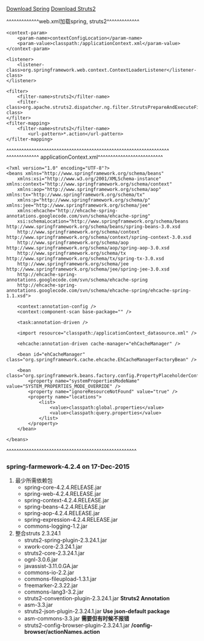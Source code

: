 [Download Spring](http://repo.spring.io/release/org/springframework/spring/) 
[Download Struts2](http://struts.apache.org/download.cgi#struts23241)

^^^^^^^^^^^^^web.xml加载spring, struts2^^^^^^^^^^^^^

    <context-param>
        <param-name>contextConfigLocation</param-name>
        <param-value>classpath:/applicationContext.xml</param-value>
    </context-param>
    
    <listener>
        <listener-class>org.springframework.web.context.ContextLoaderListener</listener-class>
    </listener> 
    
    <filter>
        <filter-name>struts2</filter-name>
        <filter-class>org.apache.struts2.dispatcher.ng.filter.StrutsPrepareAndExecuteFilter</filter-class>
    </filter>
    <filter-mapping>
        <filter-name>struts2</filter-name>
            <url-pattern>*.action</url-pattern>
    </filter-mapping>
^^^^^^^^^^^^^^^^^^^^^^^^^^^^^^^^^^^^^^^^^^^^^^^^^^^^^^^^^^^^^^^^^
^^^^^^^^^^^^^ applicationContext.xml^^^^^^^^^^^^^^^^^^^^^^^^^^

    <?xml version="1.0" encoding="UTF-8"?>
    <beans xmlns="http://www.springframework.org/schema/beans"
        xmlns:xsi="http://www.w3.org/2001/XMLSchema-instance" xmlns:context="http://www.springframework.org/schema/context"
        xmlns:aop="http://www.springframework.org/schema/aop" xmlns:tx="http://www.springframework.org/schema/tx"
        xmlns:p="http://www.springframework.org/schema/p" xmlns:jee="http://www.springframework.org/schema/jee"
        xmlns:ehcache="http://ehcache-spring-annotations.googlecode.com/svn/schema/ehcache-spring"
        xsi:schemaLocation="http://www.springframework.org/schema/beans http://www.springframework.org/schema/beans/spring-beans-3.0.xsd
        http://www.springframework.org/schema/context http://www.springframework.org/schema/context/spring-context-3.0.xsd
        http://www.springframework.org/schema/aop http://www.springframework.org/schema/aop/spring-aop-3.0.xsd
        http://www.springframework.org/schema/tx http://www.springframework.org/schema/tx/spring-tx-3.0.xsd
        http://www.springframework.org/schema/jee http://www.springframework.org/schema/jee/spring-jee-3.0.xsd
        http://ehcache-spring-annotations.googlecode.com/svn/schema/ehcache-spring
        http://ehcache-spring-annotations.googlecode.com/svn/schema/ehcache-spring/ehcache-spring-1.1.xsd">
    
        <context:annotation-config />
        <context:component-scan base-package="" />
        
        <task:annotation-driven /> 
    
        <import resource="classpath:/applicationContext_datasource.xml" />
    
        <ehcache:annotation-driven cache-manager="ehCacheManager" />
    
        <bean id="ehCacheManager" class="org.springframework.cache.ehcache.EhCacheManagerFactoryBean" />
    
        <bean class="org.springframework.beans.factory.config.PropertyPlaceholderConfigurer">
            <property name="systemPropertiesModeName" value="SYSTEM_PROPERTIES_MODE_OVERRIDE" />
            <property name="ignoreResourceNotFound" value="true" />
            <property name="locations">
                <list>
                    <value>classpath:global.properties</value>
                    <value>classpath:query.properties</value>
                </list>
            </property>
        </bean>
    
    </beans>
^^^^^^^^^^^^^^^^^^^^^^^^^^^^^^^^^^^^^^^^^^^^^^^^^^^^
### spring-farmework-4.2.4 on 17-Dec-2015
1. 最少所需依赖包
    - spring-core-4.2.4.RELEASE.jar
    - spring-web-4.2.4.RELEASE.jar 
    - spring-context-4.2.4.RELEASE.jar
    - spring-beans-4.2.4.RELEASE.jar
    - spring-aop-4.2.4.RELEASE.jar
    - spring-expression-4.2.4.RELEASE.jar
    - commons-logging-1.2.jar
2. 整合struts 2.3.24.1
    - struts2-spring-plugin-2.3.24.1.jar
    - xwork-core-2.3.24.1.jar
    - struts2-core-2.3.24.1.jar
    - ognl-3.0.6.jar
    - javassist-3.11.0.GA.jar
    - commons-io-2.2.jar
    - commons-fileupload-1.3.1.jar
    - freemarker-2.3.22.jar
    - commons-lang3-3.2.jar
    - struts2-convention-plugin-2.3.24.1.jar **Struts2 Annotation**
    - asm-3.3.jar
    - struts2-json-plugin-2.3.24.1.jar **Use json-default package**
    - asm-commons-3.3.jar **需要但有时候不报错**
    - struts2-config-browser-plugin-2.3.24.1.jar **/config-browser/actionNames.action**
